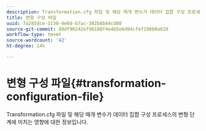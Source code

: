 ```yaml
---
description: Transformation.cfg 파일 및 해당 매개 변수가 데이터 집합 구성 프로세스의 변형 단계에 미치는 영향에 대한 정보입니다.
title: 변형 구성 파일
uuid: 7a285dce-1130-4e0d-b7ac-302b8b84cd80
source-git-commit: d9df90242ef96188f4e4b5e6d04cfef196b0a628
workflow-type: tm+mt
source-wordcount: '42'
ht-degree: 14%

---
```



# 변형 구성 파일{#transformation-configuration-file}

Transformation.cfg 파일 및 해당 매개 변수가 데이터 집합 구성 프로세스의 변형 단계에 미치는 영향에 대한 정보입니다.

